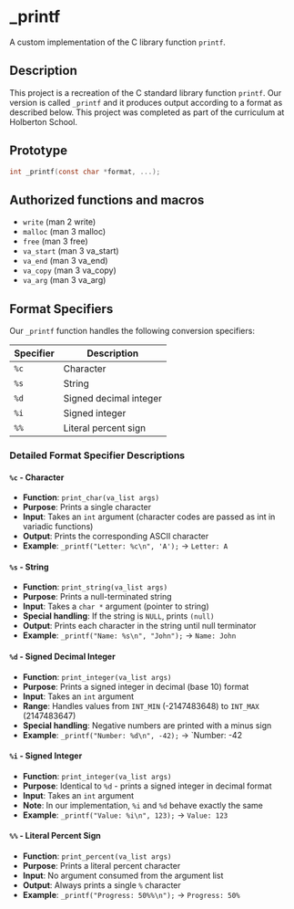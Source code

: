# _printf

A custom implementation of the C library function `printf`.

## Description

This project is a recreation of the C standard library function `printf`. Our version is called `_printf` and it produces output according to a format as described below. This project was completed as part of the curriculum at Holberton School.

## Prototype

```c
int _printf(const char *format, ...);
```


## Authorized functions and macros
* `write` (man 2 write)
* `malloc` (man 3 malloc)
* `free` (man 3 free)
* `va_start` (man 3 va_start)
* `va_end` (man 3 va_end)
* `va_copy` (man 3 va_copy)
* `va_arg` (man 3 va_arg)


## Format Specifiers

Our `_printf` function handles the following conversion specifiers:

| Specifier | Description |
|-----------|-------------|
| `%c` | Character |
| `%s` | String |
| `%d` | Signed decimal integer |
| `%i` | Signed integer |
| `%%` | Literal percent sign |

### Detailed Format Specifier Descriptions

#### `%c` - Character
- **Function**: `print_char(va_list args)`
- **Purpose**: Prints a single character
- **Input**: Takes an `int` argument (character codes are passed as int in variadic functions)
- **Output**: Prints the corresponding ASCII character
- **Example**: `_printf("Letter: %c\n", 'A');` → `Letter: A`


#### `%s` - String
- **Function**: `print_string(va_list args)`
- **Purpose**: Prints a null-terminated string
- **Input**: Takes a `char *` argument (pointer to string)
- **Special handling**: If the string is `NULL`, prints `(null)`
- **Output**: Prints each character in the string until null terminator
- **Example**: `_printf("Name: %s\n", "John");` → `Name: John`

#### `%d` - Signed Decimal Integer
- **Function**: `print_integer(va_list args)`
- **Purpose**: Prints a signed integer in decimal (base 10) format
- **Input**: Takes an `int` argument
- **Range**: Handles values from `INT_MIN` (-2147483648) to `INT_MAX` (2147483647)
- **Special handling**: Negative numbers are printed with a minus sign
- **Example**: `_printf("Number: %d\n", -42);` → `Number: -42

#### `%i` - Signed Integer
- **Function**: `print_integer(va_list args)`
- **Purpose**: Identical to `%d` - prints a signed integer in decimal format
- **Input**: Takes an `int` argument
- **Note**: In our implementation, `%i` and `%d` behave exactly the same
- **Example**: `_printf("Value: %i\n", 123);` → `Value: 123`

#### `%%` - Literal Percent Sign
- **Function**: `print_percent(va_list args)`
- **Purpose**: Prints a literal percent character
- **Input**: No argument consumed from the argument list
- **Output**: Always prints a single `%` character
- **Example**: `_printf("Progress: 50%%\n");` → `Progress: 50%`
